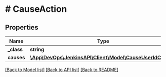 # # CauseAction

## Properties

Name | Type | Description | Notes
------------ | ------------- | ------------- | -------------
**_class** | **string** |  | [optional]
**causes** | [**\App\DevOps\JenkinsAPI\Client\Model\CauseUserIdCause[]**](CauseUserIdCause.md) |  | [optional]

[[Back to Model list]](../../README.md#models) [[Back to API list]](../../README.md#endpoints) [[Back to README]](../../README.md)
